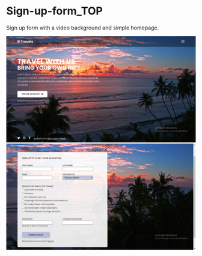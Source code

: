 # Sign-up-form_TOP

Sign up form with a video background and simple homepage.

![Homepage](Screenshots/homepage.png)
![Form](Screenshots/form.png)